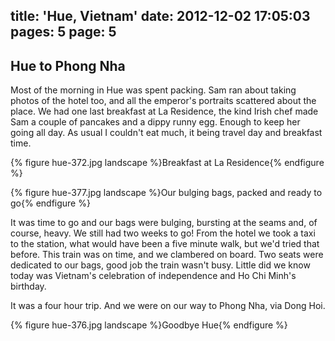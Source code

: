 title: 'Hue, Vietnam'
date: 2012-12-02 17:05:03
pages: 5
page: 5
---

## Hue to Phong Nha

Most of the morning in Hue was spent packing. Sam ran about taking photos of the hotel too, and all the emperor's portraits scattered about the place. We had one last breakfast at La Residence, the kind Irish chef made Sam a couple of pancakes and a dippy runny egg. Enough to keep her going all day. As usual I couldn't eat much, it being travel day and breakfast time.

{% figure hue-372.jpg landscape %}Breakfast at La Residence{% endfigure %}

{% figure hue-377.jpg landscape %}Our bulging bags, packed and ready to go{% endfigure %}

It was time to go and our bags were bulging, bursting at the seams and, of course, heavy. We still had two weeks to go! From the hotel we took a taxi to the station, what would have been a five minute walk, but we'd tried that before. This train was on time, and we clambered on board. Two seats were dedicated to our bags, good job the train wasn't busy. Little did we know today was Vietnam's celebration of independence and Ho Chi Minh's birthday.

It was a four hour trip. And we were on our way to Phong Nha, via Dong Hoi.

{% figure hue-376.jpg landscape %}Goodbye Hue{% endfigure %}
